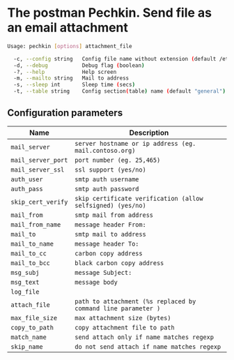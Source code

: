 # The postman Pechkin. Send file as an email attachment

```bash
Usage: pechkin [options] attachment_file

  -c, --config string   Config file name without extension (default /etc/pechkin, ./pechkin)
  -d, --debug           Debug flag (boolean)
  -?, --help            Help screen
  -m, --mailto string   Mail to address
  -s, --sleep int       Sleep time (secs)
  -t, --table string    Config section(table) name (default "general")
```

## Configuration parameters

|Name             |Description
| ----------------|-------------------------------------------------------------------------------
|```mail_server```      | ```server hostname or ip address (eg. mail.contoso.org)```
|```mail_server_port``` | ```port number (eg. 25,465)```
|```mail_server_ssl```  | ```ssl support (yes/no)```
|```auth_user```        | ```smtp auth username```
|```auth_pass```        | ```smtp auth password```
|```skip_cert_verify``` | ```skip certificate verification (allow selfsigned) (yes/no)```
|```mail_from```        | ```smtp mail from address```
|```mail_from_name```   | ```message header From:```
|```mail_to```          | ```smtp mail to address```
|```mail_to_name```     | ```message header To:```
|```mail_to_cc```       | ```carbon copy address```
|```mail_to_bcc```      | ```black carbon copy address```
|```msg_subj```         | ```message Subject:```
|```msg_text```         | ```message body```
|```log_file```         |
|```attach_file```      | ```path to attachment (%s replaced by command line parameter )```
|```max_file_size```    | ```max attachment size (bytes)```
|```copy_to_path```     | ```copy attachment file to path```
|```match_name```       | ```send attach only if name matches regexp```
|```skip_name```        | ```do not send attach if name matches regexp```
